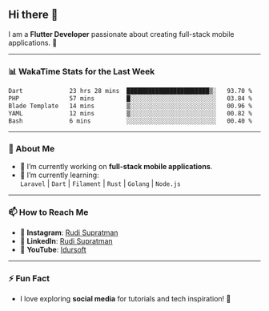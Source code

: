 ## Hi there 👋

I am a **Flutter Developer** passionate about creating full-stack mobile applications. 🚀

---

### 📊 WakaTime Stats for the Last Week
<!--START_SECTION:waka-->

```txt
Dart             23 hrs 28 mins  ███████████████████████▒░   93.70 %
PHP              57 mins         █░░░░░░░░░░░░░░░░░░░░░░░░   03.84 %
Blade Template   14 mins         ▒░░░░░░░░░░░░░░░░░░░░░░░░   00.96 %
YAML             12 mins         ▒░░░░░░░░░░░░░░░░░░░░░░░░   00.82 %
Bash             6 mins          ░░░░░░░░░░░░░░░░░░░░░░░░░   00.40 %
```

<!--END_SECTION:waka-->

---

### 🌱 About Me
- 🔭 I’m currently working on **full-stack mobile applications**.
- 🌱 I’m currently learning:  
  `Laravel` | `Dart` | `Filament` | `Rust` | `Golang` | `Node.js`

---

### 📫 How to Reach Me
- 💬 **Instagram**: [Rudi Supratman](https://www.instagram.com/rudisupratman97)  
- 💼 **LinkedIn**: [Rudi Supratman](https://www.linkedin.com/in/rudi-supratman-324233281)  
- 🎥 **YouTube**: [Idursoft](https://www.youtube.com/@adde5863)

---

### ⚡ Fun Fact
- I love exploring **social media** for tutorials and tech inspiration! 🎥
